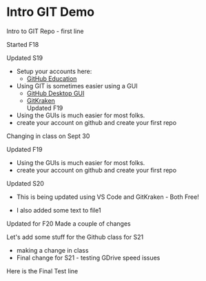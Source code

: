# Intro GIT Demo

Intro to GIT Repo - first line

Started F18

Updated S19
* Setup your accounts here:
  * [GitHub Education](https://education.github.com/) 
* Using GIT is sometimes easier using a GUI 
  * [GitHub Desktop GUI](https://desktop.github.com/) 
  * [GitKraken](https://www.gitkraken.com/)  
Updated F19
* Using the GUIs is much easier for most folks.
* create your account on github and create your first repo

Changing in class on Sept 30

Updated F19
* Using the GUIs is much easier for most folks.
* create your account on github and create your first repo

Updated S20
* This is being updated using VS Code and GitKraken - Both Free!
- I also added some text to file1

Updated for F20
Made a couple of changes

Let's add some stuff for the Github class for S21
- making a change in class
- Final change for S21 - testing GDrive speed issues

Here is the Final Test line